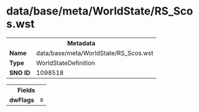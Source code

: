 <h1>data/base/meta/WorldState/RS_Scos.wst</h1><table><tr><th colspan="100%">Metadata</th></tr><tr><td><b>Name</b></td><td>data/base/meta/WorldState/RS_Scos.wst</td></tr><tr><td><b>Type</b></td><td>WorldStateDefinition</td></tr><tr><td><b>SNO ID</b></td><td>1098518</td></tr></table>

<table><tr><th colspan="100%">Fields</th></tr><tr><td><b>dwFlags</b></td><td><code>0</code></td></tr></table>

